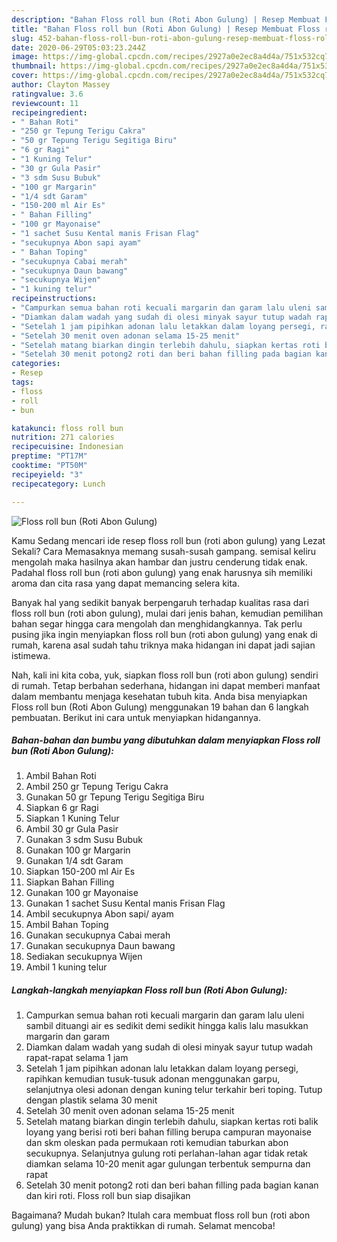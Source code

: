 ```yaml
---
description: "Bahan Floss roll bun (Roti Abon Gulung) | Resep Membuat Floss roll bun (Roti Abon Gulung) Yang Enak Dan Mudah"
title: "Bahan Floss roll bun (Roti Abon Gulung) | Resep Membuat Floss roll bun (Roti Abon Gulung) Yang Enak Dan Mudah"
slug: 452-bahan-floss-roll-bun-roti-abon-gulung-resep-membuat-floss-roll-bun-roti-abon-gulung-yang-enak-dan-mudah
date: 2020-06-29T05:03:23.244Z
image: https://img-global.cpcdn.com/recipes/2927a0e2ec8a4d4a/751x532cq70/floss-roll-bun-roti-abon-gulung-foto-resep-utama.jpg
thumbnail: https://img-global.cpcdn.com/recipes/2927a0e2ec8a4d4a/751x532cq70/floss-roll-bun-roti-abon-gulung-foto-resep-utama.jpg
cover: https://img-global.cpcdn.com/recipes/2927a0e2ec8a4d4a/751x532cq70/floss-roll-bun-roti-abon-gulung-foto-resep-utama.jpg
author: Clayton Massey
ratingvalue: 3.6
reviewcount: 11
recipeingredient:
- " Bahan Roti"
- "250 gr Tepung Terigu Cakra"
- "50 gr Tepung Terigu Segitiga Biru"
- "6 gr Ragi"
- "1 Kuning Telur"
- "30 gr Gula Pasir"
- "3 sdm Susu Bubuk"
- "100 gr Margarin"
- "1/4 sdt Garam"
- "150-200 ml Air Es"
- " Bahan Filling"
- "100 gr Mayonaise"
- "1 sachet Susu Kental manis Frisan Flag"
- "secukupnya Abon sapi ayam"
- " Bahan Toping"
- "secukupnya Cabai merah"
- "secukupnya Daun bawang"
- "secukupnya Wijen"
- "1 kuning telur"
recipeinstructions:
- "Campurkan semua bahan roti kecuali margarin dan garam lalu uleni sambil dituangi air es sedikit demi sedikit hingga kalis lalu masukkan margarin dan garam"
- "Diamkan dalam wadah yang sudah di olesi minyak sayur tutup wadah rapat-rapat selama 1 jam"
- "Setelah 1 jam pipihkan adonan lalu letakkan dalam loyang persegi, rapihkan kemudian tusuk-tusuk adonan menggunakan garpu, selanjutnya olesi adonan dengan kuning telur terkahir beri toping. Tutup dengan plastik selama 30 menit"
- "Setelah 30 menit oven adonan selama 15-25 menit"
- "Setelah matang biarkan dingin terlebih dahulu, siapkan kertas roti balik loyang yang berisi roti beri bahan filling berupa campuran mayonaise dan skm oleskan pada permukaan roti kemudian taburkan abon secukupnya. Selanjutnya gulung roti perlahan-lahan agar tidak retak diamkan selama 10-20 menit agar gulungan terbentuk sempurna dan rapat"
- "Setelah 30 menit potong2 roti dan beri bahan filling pada bagian kanan dan kiri roti. Floss roll bun siap disajikan"
categories:
- Resep
tags:
- floss
- roll
- bun

katakunci: floss roll bun 
nutrition: 271 calories
recipecuisine: Indonesian
preptime: "PT17M"
cooktime: "PT50M"
recipeyield: "3"
recipecategory: Lunch

---
```



![Floss roll bun (Roti Abon Gulung)](https://img-global.cpcdn.com/recipes/2927a0e2ec8a4d4a/751x532cq70/floss-roll-bun-roti-abon-gulung-foto-resep-utama.jpg)

Kamu Sedang mencari ide resep floss roll bun (roti abon gulung) yang Lezat Sekali? Cara Memasaknya memang susah-susah gampang. semisal keliru mengolah maka hasilnya akan hambar dan justru cenderung tidak enak. Padahal floss roll bun (roti abon gulung) yang enak harusnya sih memiliki aroma dan cita rasa yang dapat memancing selera kita.



Banyak hal yang sedikit banyak berpengaruh terhadap kualitas rasa dari floss roll bun (roti abon gulung), mulai dari jenis bahan, kemudian pemilihan bahan segar hingga cara mengolah dan menghidangkannya. Tak perlu pusing jika ingin menyiapkan floss roll bun (roti abon gulung) yang enak di rumah, karena asal sudah tahu triknya maka hidangan ini dapat jadi sajian istimewa.


Nah, kali ini kita coba, yuk, siapkan floss roll bun (roti abon gulung) sendiri di rumah. Tetap berbahan sederhana, hidangan ini dapat memberi manfaat dalam membantu menjaga kesehatan tubuh kita. Anda bisa menyiapkan Floss roll bun (Roti Abon Gulung) menggunakan 19 bahan dan 6 langkah pembuatan. Berikut ini cara untuk menyiapkan hidangannya.

<!--inarticleads1-->

##### Bahan-bahan dan bumbu yang dibutuhkan dalam menyiapkan Floss roll bun (Roti Abon Gulung):

1. Ambil  Bahan Roti
1. Ambil 250 gr Tepung Terigu Cakra
1. Gunakan 50 gr Tepung Terigu Segitiga Biru
1. Siapkan 6 gr Ragi
1. Siapkan 1 Kuning Telur
1. Ambil 30 gr Gula Pasir
1. Gunakan 3 sdm Susu Bubuk
1. Gunakan 100 gr Margarin
1. Gunakan 1/4 sdt Garam
1. Siapkan 150-200 ml Air Es
1. Siapkan  Bahan Filling
1. Gunakan 100 gr Mayonaise
1. Gunakan 1 sachet Susu Kental manis Frisan Flag
1. Ambil secukupnya Abon sapi/ ayam
1. Ambil  Bahan Toping
1. Gunakan secukupnya Cabai merah
1. Gunakan secukupnya Daun bawang
1. Sediakan secukupnya Wijen
1. Ambil 1 kuning telur




<!--inarticleads2-->

##### Langkah-langkah menyiapkan Floss roll bun (Roti Abon Gulung):

1. Campurkan semua bahan roti kecuali margarin dan garam lalu uleni sambil dituangi air es sedikit demi sedikit hingga kalis lalu masukkan margarin dan garam
1. Diamkan dalam wadah yang sudah di olesi minyak sayur tutup wadah rapat-rapat selama 1 jam
1. Setelah 1 jam pipihkan adonan lalu letakkan dalam loyang persegi, rapihkan kemudian tusuk-tusuk adonan menggunakan garpu, selanjutnya olesi adonan dengan kuning telur terkahir beri toping. Tutup dengan plastik selama 30 menit
1. Setelah 30 menit oven adonan selama 15-25 menit
1. Setelah matang biarkan dingin terlebih dahulu, siapkan kertas roti balik loyang yang berisi roti beri bahan filling berupa campuran mayonaise dan skm oleskan pada permukaan roti kemudian taburkan abon secukupnya. Selanjutnya gulung roti perlahan-lahan agar tidak retak diamkan selama 10-20 menit agar gulungan terbentuk sempurna dan rapat
1. Setelah 30 menit potong2 roti dan beri bahan filling pada bagian kanan dan kiri roti. Floss roll bun siap disajikan




Bagaimana? Mudah bukan? Itulah cara membuat floss roll bun (roti abon gulung) yang bisa Anda praktikkan di rumah. Selamat mencoba!
